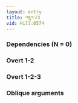 ```yaml
---
layout: entry
title: འཇུར་√3
vid: Hill:0574
---
```

### Dependencies (N = 0)


### Overt 1-2


### Overt 1-2-3


### Oblique arguments
